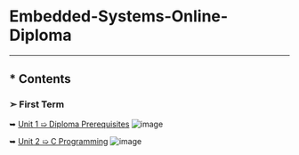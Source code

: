 # Embedded-Systems-Online-Diploma
---
## * Contents

### ➣ First Term 
 ➥ [Unit 1 ➯ Diploma Prerequisites](https://github.com/Moataz-Elhawary/Mastering-Embedded-System) ![image](https://progress-bar.dev/100/?title=No_Assignments&color=bababa)
 
 ➥ [Unit 2 ➯ C Programming](https://github.com/Moataz-Elhawary/Mastering-Embedded-System/tree/master/Unit_2_C_Programming) ![image](https://progress-bar.dev/30/?title=in-progress)

